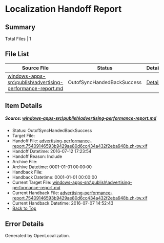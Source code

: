 # <a name='report-top'></a> Localization Handoff Report

## Summary
 Total Files | 1

## File List
 Source File | Status | Details 
 ----------- | ------ | ------- 
 [windows-apps-src\publish\advertising-performance-report.md](https://github.com/Microsoft/windows-apps/blob/6b354b1b009bf9e4f2899f7ef97ef8791712f52b/windows-apps-src/publish/advertising-performance-report.md) | OutofSyncHandedBackSuccess | [Details](#2b06e25a7e96c3645d7067dc0082da3fc942249d3597)

## Item Details
##### <a name='2b06e25a7e96c3645d7067dc0082da3fc942249d3597'></a> Source: [windows-apps-src\publish\advertising-performance-report.md](https://github.com/Microsoft/windows-apps/blob/6b354b1b009bf9e4f2899f7ef97ef8791712f52b/windows-apps-src/publish/advertising-performance-report.md)
* Status: OutofSyncHandedBackSuccess
* Target File: 
* Handoff File: [advertising-performance-report.75409146593b9429ae80d6cc434a432f2eba948b.zh-tw.xlf](https://github.com/Microsoft/WDG.handoff/blob/89014fd2130324688f5d7742bb6f5059a38e3e35/ol-handoff/Microsoft/windows-apps.zh-tw/master/advertising-performance-report.75409146593b9429ae80d6cc434a432f2eba948b.zh-tw.xlf)
* Handoff Datetime: 2016-07-12 17:23:54
* Handoff Reason: Include
* Archive File: 
* Archive Datetime: 0001-01-01 00:00:00
* Handback File: 
* Handback Datetime: 0001-01-01 00:00:00
* Current Target File: [windows-apps-src\publish\advertising-performance-report.md](https://github.com/Microsoft/windows-apps.zh-tw/blob/8fb0333f93d8703ca2c68ed5663a59d0bc562167/windows-apps-src/publish/advertising-performance-report.md)
* Current Handback File: [advertising-performance-report.75409146593b9429ae80d6cc434a432f2eba948b.zh-tw.xlf](https://github.com/Microsoft/WDG.handback/blob/8a79e594417f6c24b1634f8d2ee5921039f22dca/ol-handback/Microsoft/windows-apps.zh-tw/master/advertising-performance-report.75409146593b9429ae80d6cc434a432f2eba948b.zh-tw.xlf)
* Current Handback Datetime: 2016-07-07 14:52:43
* [Back to Top](#report-top)


## Error Details

Generated by OpenLocalization.
